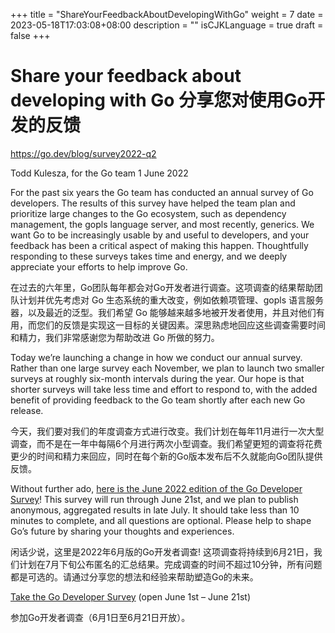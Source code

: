 +++
title = "ShareYourFeedbackAboutDevelopingWithGo"
weight = 7
date = 2023-05-18T17:03:08+08:00
description = ""
isCJKLanguage = true
draft = false
+++

# Share your feedback about developing with Go 分享您对使用Go开发的反馈

https://go.dev/blog/survey2022-q2

Todd Kulesza, for the Go team
1 June 2022

For the past six years the Go team has conducted an annual survey of Go developers. The results of this survey have helped the team plan and prioritize large changes to the Go ecosystem, such as dependency management, the gopls language server, and most recently, generics. We want Go to be increasingly usable by and useful to developers, and your feedback has been a critical aspect of making this happen. Thoughtfully responding to these surveys takes time and energy, and we deeply appreciate your efforts to help improve Go.

在过去的六年里，Go团队每年都会对Go开发者进行调查。这项调查的结果帮助团队计划并优先考虑对 Go 生态系统的重大改变，例如依赖项管理、gopls 语言服务器，以及最近的泛型。我们希望 Go 能够越来越多地被开发者使用，并且对他们有用，而您们的反馈是实现这一目标的关键因素。深思熟虑地回应这些调查需要时间和精力，我们非常感谢您为帮助改进 Go 所做的努力。

Today we’re launching a change in how we conduct our annual survey. Rather than one large survey each November, we plan to launch two smaller surveys at roughly six-month intervals during the year. Our hope is that shorter surveys will take less time and effort to respond to, with the added benefit of providing feedback to the Go team shortly after each new Go release.

今天，我们要对我们的年度调查方式进行改变。我们计划在每年11月进行一次大型调查，而不是在一年中每隔6个月进行两次小型调查。我们希望更短的调查将花费更少的时间和精力来回应，同时在每个新的Go版本发布后不久就能向Go团队提供反馈。

Without further ado, [here is the June 2022 edition of the Go Developer Survey](https://google.qualtrics.com/jfe/form/SV_7O3x4IZKiUn0QCO?s=b)! This survey will run through June 21st, and we plan to publish anonymous, aggregated results in late July. It should take less than 10 minutes to complete, and all questions are optional. Please help to shape Go’s future by sharing your thoughts and experiences.

闲话少说，这里是2022年6月版的Go开发者调查! 这项调查将持续到6月21日，我们计划在7月下旬公布匿名的汇总结果。完成调查的时间不超过10分钟，所有问题都是可选的。请通过分享您的想法和经验来帮助塑造Go的未来。

[Take the Go Developer Survey](https://google.qualtrics.com/jfe/form/SV_7O3x4IZKiUn0QCO?s=b) (open June 1st – June 21st)

参加Go开发者调查（6月1日至6月21日开放）。
